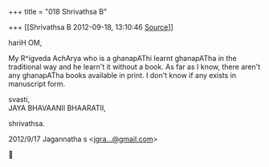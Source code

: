 +++
title = "018 Shrivathsa B"

+++
[[Shrivathsa B	2012-09-18, 13:10:46 [Source](https://groups.google.com/g/samskrita/c/N7G-NNmPYoY)]]



hariH OM,  
  
 My R^igveda AchArya who is a ghanapAThi learnt ghanapATha in the traditional way and he learn't it without a book. As far as I know, there aren't any ghanapATha books available in print. I don't know if any exists in manuscript form.  
  
svasti,  
 JAYA BHAVAANII BHAARATII,  

shrivathsa.  
  

2012/9/17 Jagannatha s \<[jgra...@gmail.com]()\>




